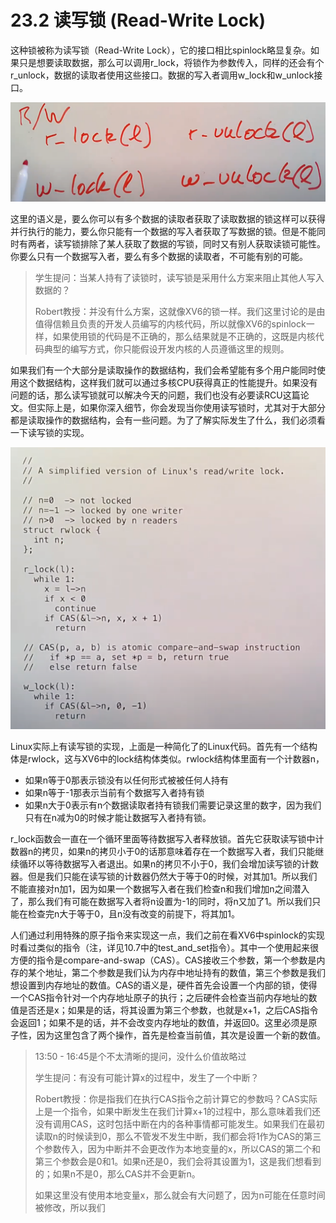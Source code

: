 # 23.2 读写锁 \(Read-Write Lock\)

这种锁被称为读写锁（Read-Write Lock），它的接口相比spinlock略显复杂。如果只是想要读取数据，那么可以调用r\_lock，将锁作为参数传入，同样的还会有个r\_unlock，数据的读取者使用这些接口。数据的写入者调用w\_lock和w\_unlock接口。

![](../.gitbook/assets/image%20%28676%29.png)

这里的语义是，要么你可以有多个数据的读取者获取了读取数据的锁这样可以获得并行执行的能力，要么你只能有一个数据的写入者获取了写数据的锁。但是不能同时有两者，读写锁排除了某人获取了数据的写锁，同时又有别人获取读锁可能性。你要么只有一个数据写入者，要么有多个数据的读取者，不可能有别的可能。

> 学生提问：当某人持有了读锁时，读写锁是采用什么方案来阻止其他人写入数据的？
>
> Robert教授：并没有什么方案，这就像XV6的锁一样。我们这里讨论的是由值得信赖且负责的开发人员编写的内核代码，所以就像XV6的spinlock一样，如果使用锁的代码是不正确的，那么结果就是不正确的，这既是内核代码典型的编写方式，你只能假设开发内核的人员遵循这里的规则。

如果我们有一个大部分是读取操作的数据结构，我们会希望能有多个用户能同时使用这个数据结构，这样我们就可以通过多核CPU获得真正的性能提升。如果没有问题的话，那么读写锁就可以解决今天的问题，我们也没有必要读RCU这篇论文。但实际上是，如果你深入细节，你会发现当你使用读写锁时，尤其对于大部分都是读取操作的数据结构，会有一些问题。为了了解实际发生了什么，我们必须看一下读写锁的实现。

![](../.gitbook/assets/image%20%28668%29.png)

Linux实际上有读写锁的实现，上面是一种简化了的Linux代码。首先有一个结构体是rwlock，这与XV6中的lock结构体类似。rwlock结构体里面有一个计数器n，

* 如果n等于0那表示锁没有以任何形式被被任何人持有
* 如果n等于-1那表示当前有个数据写入者持有锁
* 如果n大于0表示有n个数据读取者持有锁我们需要记录这里的数字，因为我们只有在n减为0的时候才能让数据写入者持有锁。

r\_lock函数会一直在一个循环里面等待数据写入者释放锁。首先它获取读写锁中计数器n的拷贝，如果n的拷贝小于0的话那意味着存在一个数据写入者，我们只能继续循环以等待数据写入者退出。如果n的拷贝不小于0，我们会增加读写锁的计数器。但是我们只能在读写锁的计数器仍然大于等于0的时候，对其加1。所以我们不能直接对n加1，因为如果一个数据写入者在我们检查n和我们增加n之间潜入了，那么我们有可能在数据写入者将n设置为-1的同时，将n又加了1。所以我们只能在检查完n大于等于0，且n没有改变的前提下，将其加1。

人们通过利用特殊的原子指令来实现这一点，我们之前在看XV6中spinlock的实现时看过类似的指令（注，详见10.7中的test\_and\_set指令）。其中一个使用起来很方便的指令是compare-and-swap（CAS）。CAS接收三个参数，第一个参数是内存的某个地址，第二个参数是我们认为内存中地址持有的数值，第三个参数是我们想设置到内存地址的数值。CAS的语义是，硬件首先会设置一个内部的锁，使得一个CAS指令针对一个内存地址原子的执行；之后硬件会检查当前内存地址的数值是否还是x；如果是的话，将其设置为第三个参数，也就是x+1，之后CAS指令会返回1；如果不是的话，并不会改变内存地址的数值，并返回0。这里必须是原子性，因为这里包含了两个操作，首先是检查当前值，其次是设置一个新的数值。

> 13:50 - 16:45是个不太清晰的提问，没什么价值故略过
>
> 学生提问：有没有可能计算x的过程中，发生了一个中断？
>
> Robert教授：你是指我们在执行CAS指令之前计算它的参数吗？CAS实际上是一个指令，如果中断发生在我们计算x+1的过程中，那么意味着我们还没有调用CAS，这时包括中断在内的各种事情都可能发生。如果我们在最初读取n的时候读到0，那么不管发不发生中断，我们都会将1作为CAS的第三个参数传入，因为中断并不会更改作为本地变量的x，所以CAS的第二个和第三个参数会是0和1。如果n还是0，我们会将其设置为1，这是我们想看到的；如果n不是0，那么CAS并不会更新n。
>
> 如果这里没有使用本地变量x，那么就会有大问题了，因为n可能在任意时间被修改，所以我们

